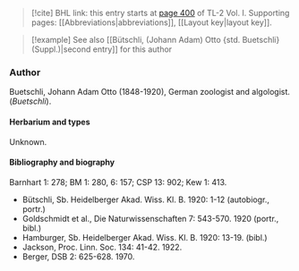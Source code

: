> [!cite] BHL link: this entry starts at [page 400](https://www.biodiversitylibrary.org/item/103414#page/448/mode/1up) of TL-2 Vol. I.
> Supporting pages: [[Abbreviations|abbreviations]], [[Layout key|layout key]].

> [!example] See also [[Bütschli, (Johann Adam) Otto {std. Buetschli} (Suppl.)|second entry]] for this author

### Author

Buetschli, Johann Adam Otto (1848-1920), German zoologist and algologist. (*Buetschli*).

#### Herbarium and types

Unknown.

#### Bibliography and biography

Barnhart 1: 278; BM 1: 280, 6: 157; CSP 13: 902; Kew 1: 413.
- Bütschli, Sb. Heidelberger Akad. Wiss. Kl. B. 1920: 1-12 (autobiogr., portr.)
- Goldschmidt et al., Die Naturwissenschaften 7: 543-570. 1920 (portr., bibl.)
- Hamburger, Sb. Heidelberger Akad. Wiss. Kl. B. 1920: 13-19. (bibl.)
- Jackson, Proc. Linn. Soc. 134: 41-42. 1922.
- Berger, DSB 2: 625-628. 1970.

